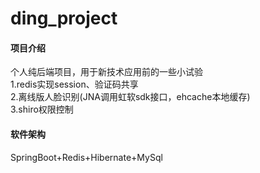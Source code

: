 # ding_project

#### 项目介绍
个人纯后端项目，用于新技术应用前的一些小试验  
1.redis实现session、验证码共享  
2.离线版人脸识别(JNA调用虹软sdk接口，ehcache本地缓存)  
3.shiro权限控制  

#### 软件架构
SpringBoot+Redis+Hibernate+MySql
